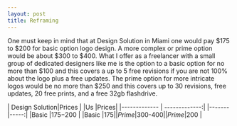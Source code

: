 ```yaml
---
layout: post
title: Reframing
---
```


One must keep in mind that at Design Solution in Miami one would pay $175 to $200 for basic option logo design. A more complex or prime option would be
about $300 to $400. What I offer as a freelancer with a small group of dedicated designers like me is the option to a basic option for no more than $100 and this covers a up to 5 free revisions if you are not 100% about the logo plus a free updates. The prime option for more intricate logos would be no more than $250 and this covers up to 30 revisions, free updates, 20 free prints, and a free 32gb flashdrive.  

| Design Solution|Prices         |       |Us     |Prices|
|-------------   | -------------:|       |-------|-----:|
|Basic           |$175-$200      |       |Basic  |$175  |
|Prime           |$300-$400      |       |Prime  |$200  |
